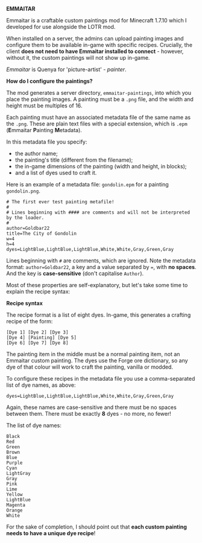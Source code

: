 **EMMAITAR**

Emmaitar is a craftable custom paintings mod for Minecraft 1.7.10 which I developed for use alongside the LOTR mod.

When installed on a server, the admins can upload painting images and configure them to be available in-game with specific recipes. Crucially, the client **does not need to have Emmaitar installed to connect** - however, without it, the custom paintings will not show up in-game.

*Emmaitar* is Quenya for 'picture-artist' - *painter*.


**How do I configure the paintings?**

The mod generates a server directory, `emmaitar-paintings`, into which you place the painting images. A painting must be a `.png` file, and the width and height must be multiples of 16.

Each painting must have an associated metadata file of the same name as the `.png`. These are plain text files with a special extension, which is `.epm` (**E**mmaitar **P**ainting **M**etadata).

In this metadata file you specify:
- the author name;
- the painting's title (different from the filename);
- the in-game dimensions of the painting (width and height, in blocks);
- and a list of dyes used to craft it.

Here is an example of a metadata file: `gondolin.epm` for a painting `gondolin.png`.

```
# The first ever test painting metafile!
#
# Lines beginning with #### are comments and will not be interpreted by the loader.
#
author=Goldbar22
title=The City of Gondolin
w=4
h=4
dyes=LightBlue,LightBlue,LightBlue,White,White,Gray,Green,Gray
```

Lines beginning with `#` are comments, which are ignored. Note the metadata format: `author=Goldbar22`, a key and a value separated by `=`, with **no spaces**. And the key is **case-sensitive** (don't capitalise `Author`).

Most of these properties are self-explanatory, but let's take some time to explain the recipe syntax:


**Recipe syntax**

The recipe format is a list of eight dyes. In-game, this generates a crafting recipe of the form:

```
[Dye 1] [Dye 2] [Dye 3]
[Dye 4] [Painting] [Dye 5]
[Dye 6] [Dye 7] [Dye 8]
```

The painting item in the middle must be a normal painting item, not an Emmaitar custom painting. The dyes use the Forge ore dictionary, so any dye of that colour will work to craft the painting, vanilla or modded.

To configure these recipes in the metadata file you use a comma-separated list of dye names, as above:

`dyes=LightBlue,LightBlue,LightBlue,White,White,Gray,Green,Gray`

Again, these names are case-sensitive and there must be no spaces between them. There must be exactly **8** dyes - no more, no fewer!

The list of dye names:
```
Black
Red
Green
Brown
Blue
Purple
Cyan
LightGray
Gray
Pink
Lime
Yellow
LightBlue
Magenta
Orange
White
```

For the sake of completion, I should point out that **each custom painting needs to have a unique dye recipe**!
